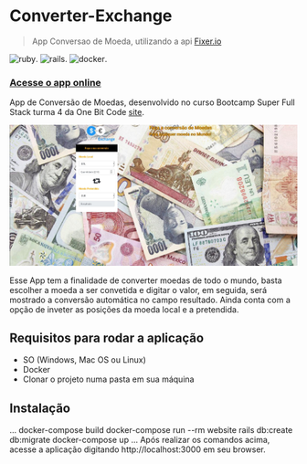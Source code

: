 # Converter-Exchange
>App Conversao de Moeda, utilizando a api [Fixer.io](http://fixer.io/)

![ruby](https://img.shields.io/badge/Ruby-2.3-red.svg).
![rails](https://img.shields.io/badge/Rails-5.0.1-red.svg).
![docker](https://img.shields.io/docker/automated/jrottenberg/ffmpeg.svg).

### [Acesse o app online](http://converterexchange.herokuapp.com/)

App de Conversão de Moedas, desenvolvido no curso Bootcamp Super Full Stack turma 4 da One Bit Code [site](https://onebitcode.com).

![Converter-Exchange](https://github.com/romulofortaleza/onebitcode_exchange/blob/master/public/coverter-exchange.jpeg)

Esse App tem a finalidade de converter moedas de todo o mundo, basta escolher a moeda a ser convetida e digitar o valor, em seguida, será mostrado a conversão automática no campo resultado. Ainda conta com a opção de inveter as posições da moeda local e a pretendida.

## Requisitos para rodar a aplicação
- SO (Windows, Mac OS ou Linux)
- Docker
- Clonar o projeto numa pasta em sua máquina

## Instalação
...
docker-compose build
docker-compose run --rm website rails db:create db:migrate
docker-compose up
...
Após realizar os comandos acima, acesse a aplicação digitando http://localhost:3000 em seu browser.
